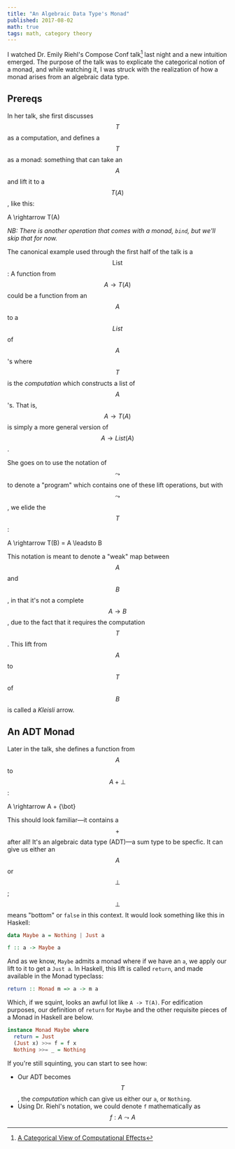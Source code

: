 ```yaml
---
title: "An Algebraic Data Type's Monad"
published: 2017-08-02
math: true
tags: math, category theory
---
```


I watched Dr. Emily Riehl's Compose Conf talk[^riehl] last night and a
new intuition emerged.  The purpose of the talk was to explicate the
categorical notion of a monad, and while watching it, I was struck
with the realization of how a monad arises from an algebraic data
type.

[^riehl]: [A Categorical View of Computational
    Effects](https://www.youtube.com/watch?v=6t6bsWVOIzs)

## Prereqs

In her talk, she first discusses $$T$$ as a computation, and defines a
$$T$$ as a monad: something that can take an $$A$$ and lift it to a
$$T(A)$$, like this:

$$$$
A \rightarrow T(A)
$$$$

_NB: There is another operation that comes with a monad, `bind`, but
we'll skip that for now._

The canonical example used through the first half of the talk is a
$$\text{List}$$: A function from $$A \rightarrow T(A)$$ could be a
function from an $$A$$ to a $$List$$ of $$A$$'s where $$T$$ is the
_computation_ which constructs a list of $$A$$'s. That is, $$A
\rightarrow T(A)$$ is simply a more general version of $$A \rightarrow
List(A)$$.

She goes on to use the notation of $$\leadsto$$ to denote a "program"
which contains one of these lift operations, but with $$\leadsto$$, we
elide the $$T$$:

$$$$
A \rightarrow T(B) = A \leadsto B
$$$$

This notation is meant to denote a "weak" map between $$A$$ and $$B$$,
in that it's not a complete $$A \rightarrow B$$, due to the fact that
it requires the computation $$T$$. This lift from $$A$$ to $$T$$ of
$$B$$ is called a _Kleisli_ arrow.

## An ADT Monad

Later in the talk, she defines a function from $$A$$ to $$A + \bot$$:

$$$$
A \rightarrow A + \{\bot\}
$$$$

This should look familiar—it contains a $$+$$ after all! It's an
algebraic data type (ADT)—a sum type to be specfic. It can give us
either an $$A$$ or $$\bot$$; $$\bot$$ means "bottom" or `false` in
this context. It would look something like this in Haskell:

```haskell
data Maybe a = Nothing | Just a

f :: a -> Maybe a
``` 

And as we know, `Maybe` admits a monad where if we have an `a`, we
apply our lift to it to get a `Just a`. In Haskell, this lift is
called `return`, and made available in the Monad typeclass:

```haskell
return :: Monad m => a -> m a
```

Which, if we squint, looks an awful lot like `A -> T(A)`.  For
edification purposes, our definition of `return` for `Maybe` and the
other requisite pieces of a Monad in Haskell are below.

```haskell
instance Monad Maybe where
  return = Just
  (Just x) >>= f = f x
  Nothing >>= _ = Nothing
```

If you're still squinting, you can start to see how:

* Our ADT becomes $$T$$, the _computation_ which can give us either
  our `a`, or `Nothing`.
* Using Dr. Riehl's notation, we could denote `f` mathematically as
  $$f : A \leadsto A$$

